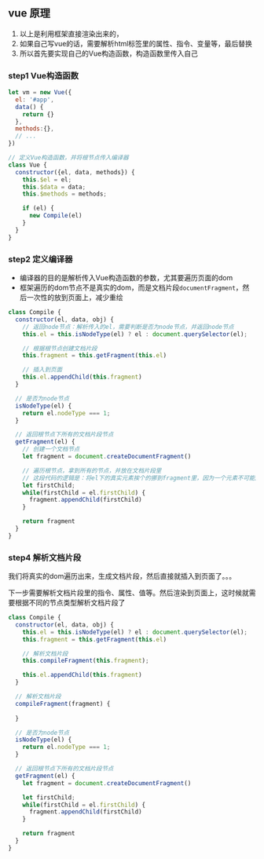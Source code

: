 ## vue 原理



1. 以上是利用框架直接渲染出来的，
2. 如果自己写vue的话，需要解析html标签里的属性、指令、变量等，最后替换
3. 所以首先要实现自己的Vue构造函数，构造函数里传入自己

### step1 Vue构造函数

```js
let vm = new Vue({
  el: '#app',
  data() {
    return {}
  },
  methods:{},
  // ...
})

// 定义Vue构造函数，并将根节点传入编译器
class Vue {
  constructor({el, data, methods}) {
    this.$el = el;
    this.$data = data;
    this.$methods = methods;

    if (el) {
      new Compile(el)
    }
  }
}
```

### step2 定义编译器

- 编译器的目的是解析传入Vue构造函数的参数，尤其要遍历页面的dom
- 框架遍历的dom节点不是真实的dom，而是文档片段`documentFragment`，然后一次性的放到页面上，减少重绘

```js
class Compile {
  constructor(el, data, obj) {
    // 返回node节点：解析传入的el，需要判断是否为node节点，并返回node节点
    this.el = this.isNodeType(el) ? el : document.querySelector(el);

    // 根据根节点创建文档片段
    this.fragment = this.getFragment(this.el)

    // 插入到页面
    this.el.appendChild(this.fragment)
  }

  // 是否为node节点
  isNodeType(el) {
    return el.nodeType === 1;
  }

  // 返回根节点下所有的文档片段节点
  getFragment(el) {
    // 创建一个文档节点
    let fragment = document.createDocumentFragment()

    // 遍历根节点，拿到所有的节点，并放在文档片段里
    // 这段代码的逻辑是：将el下的真实元素挨个的挪到fragment里，因为一个元素不可能同时有两个父元素，即使这个父元素是文档片段
    let firstChild;
    while(firstChild = el.firstChild) {
      fragment.appendChild(firstChild)
    }

    return fragment
  }
}
```

### step4 解析文档片段

我们将真实的dom遍历出来，生成文档片段，然后直接就插入到页面了。。。

下一步需要解析文档片段里的指令、属性、值等。然后渲染到页面上，这时候就需要根据不同的节点类型解析文档片段了

```js
class Compile {
  constructor(el, data, obj) {
    this.el = this.isNodeType(el) ? el : document.querySelector(el);
    this.fragment = this.getFragment(this.el)

    // 解析文档片段
    this.compileFragment(this.fragment);

    this.el.appendChild(this.fragment)
  }

  // 解析文档片段
  compileFragment(fragment) {
    
  }

  // 是否为node节点
  isNodeType(el) {
    return el.nodeType === 1;
  }

  // 返回根节点下所有的文档片段节点
  getFragment(el) {
    let fragment = document.createDocumentFragment()

    let firstChild;
    while(firstChild = el.firstChild) {
      fragment.appendChild(firstChild)
    }

    return fragment
  }
}
```